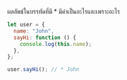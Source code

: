 ผลลัพธ์ในบรรทัดที่มี \* มีค่าเป็นอะไรและเพราะอะไร

```js
let user = {
  name: "John",
  sayHi: function () {
    console.log(this.name);
  },
};

user.sayHi(); // * John
```
